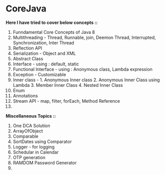 # CoreJava

**Here I have tried to cover below concepts ::**

1. Funndamental Core Concepts of  Java 8
2. Multithreading - Thread, Runnable, join, Deemon Thread, Interrupted, Synchronization, Inter Thread 
3. Reflection API
4. Serialization - Object and XML
5. Abstract Class
6. Interface - using : default, static
7. Functional Interface - using : Anonymous class, Lambda expression  
8. Exception - Customizable
9. Inner class - 
                 1. Anonymous Inner class
                 2. Anonymous Inner Class using Lambda
                 3. Member Inner Class
                 4. Nested Inner Class
10. Enum 
11. Annotations
12. Stream API - map, filter, forEach, Method Reference
13.  


**Miscellaneous Topics ::**

1. One DCA Solution
2. ArrayOfObject
3. Comparable
4. SortDates using Comparator
5. Logger - for logging
6. Schedular in Calendar
7. OTP generation
8. RAMDOM Password Generator
9. 

